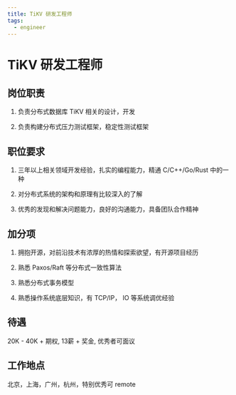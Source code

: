 ```yaml
---
title: TiKV 研发工程师
tags:
  - engineer
---
```


# TiKV 研发工程师

## 岗位职责

1. 负责分布式数据库 TiKV 相关的设计，开发

2. 负责构建分布式压力测试框架，稳定性测试框架

## 职位要求

1. 三年以上相关领域开发经验，扎实的编程能力，精通 C/C++/Go/Rust 中的一种

2. 对分布式系统的架构和原理有比较深入的了解

3. 优秀的发现和解决问题能力，良好的沟通能力，具备团队合作精神

## 加分项

1. 拥抱开源，对前沿技术有浓厚的热情和探索欲望，有开源项目经历

2. 熟悉 Paxos/Raft 等分布式一致性算法

3. 熟悉分布式事务模型

4. 熟悉操作系统底层知识，有 TCP/IP， IO 等系统调优经验

## 待遇

20K - 40K + 期权, 13薪 + 奖金, 优秀者可面议

## 工作地点

北京，上海，广州，杭州，特别优秀可 remote
